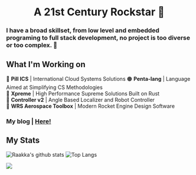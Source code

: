 <h1 align="center">A 21st Century Rockstar 🎸</h1>

### I have a broad skillset, from low level and embedded programing to full stack development, no project is too diverse or too complex. 🚀

## What I'm Working on
💊 **Pill ICS** | International Cloud Systems Solutions
🟠 **Penta-lang** | Language Aimed at Simplifying CS Methodologies\
🖤 **Xpreme** | High Performance Supreme Solutions Built on Rust\
🤖 **Controller v2** | Angle Based Localizer and Robot Controller\
🚀 **WRS Aerospace Toolbox** | Modern Rocket Engine Design Software

### My blog | <a href=https://xvi.cool/blog>Here!</a>

## My Stats

![Raakka's github stats](https://github-readme-stats.vercel.app/api?username=Raakka&show_icons=true&theme=highcontrast&include_all_commits=true&hide=issues)
![Top Langs](https://github-readme-stats.vercel.app/api/top-langs/?username=Raakka&layout=compact&theme=highcontrast&langs_count=6)

<a align="center" href="https://hits.seeyoufarm.com"><img align="center" src="https://hits.seeyoufarm.com/api/count/incr/badge.svg?url=https%3A%2F%2Fgithub.com%2Fraakka&count_bg=%23FF00CA&title_bg=%23555555&icon=&icon_color=%23E7E7E7&title=hits&edge_flat=false"/></a>
